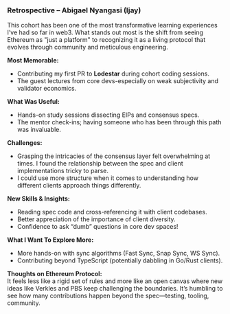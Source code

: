 ### Retrospective – Abigael Nyangasi (Ijay)

This cohort has been one of the most transformative learning experiences I’ve had so far in web3. What stands out most is the shift from seeing Ethereum as "just a platform" to recognizing it as a living protocol that evolves through community and meticulous engineering.

**Most Memorable:**  
- Contributing my first PR to **Lodestar** during cohort coding sessions.
- The guest lectures from core devs-especially on weak subjectivity and validator economics.

**What Was Useful:**  
- Hands-on study sessions dissecting EIPs and consensus specs.
- The mentor check-ins; having someone who has been through this path was invaluable.

**Challenges:**  
- Grasping the intricacies of the consensus layer felt overwhelming at times. I found the relationship between the spec and client implementations tricky to parse.
- I could use more structure when it comes to understanding how different clients approach things differently.

**New Skills & Insights:**  
- Reading spec code and cross-referencing it with client codebases.
- Better appreciation of the importance of client diversity.  
- Confidence to ask “dumb” questions in core dev spaces!

**What I Want To Explore More:**  
- More hands-on with sync algorithms (Fast Sync, Snap Sync, WS Sync).
- Contributing beyond TypeScript (potentially dabbling in Go/Rust clients).

**Thoughts on Ethereum Protocol:**  
It feels less like a rigid set of rules and more like an open canvas where new ideas like Verkles and PBS keep challenging the boundaries. It’s humbling to see how many contributions happen beyond the spec—testing, tooling, community.